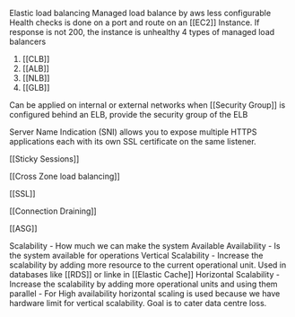 Elastic load balancing
Managed load balance by aws
less configurable
Health checks is done on a port and route on an [[EC2]] Instance. If response is not 200, the instance is unhealthy
4 types of managed load balancers
1. [[CLB]] 
2. [[ALB]]
3. [[NLB]]
4. [[GLB]]

Can be applied on internal or external networks
when [[Security Group]] is configured behind an ELB, provide the security group of the ELB

Server Name Indication (SNI) allows you to expose multiple HTTPS applications each with its own SSL certificate on the same listener.

[[Sticky Sessions]]

[[Cross Zone load balancing]]

[[SSL]]

[[Connection Draining]]

[[ASG]]

Scalability - How much we can make the system Available
Availability - Is the system available for operations
Vertical Scalability - Increase the scalability by adding more  resource to the current operational unit. Used in databases like [[RDS]] or linke in [[Elastic Cache]]
Horizontal Scalability - Increase the scalability by adding more operational units and using them parallel - For High availability horizontal scaling is used because we have hardware limit for vertical scalability. Goal is to cater data centre loss.

